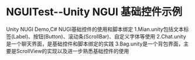 # NGUITest--Unity NGUI 基础控件示例
Unity NUGI Demo,C# 
NUGI基础控件的使用和脚本绑定
1.Mian.unity包括文本标签(Label)、按钮(Button)、滚动条(ScrollBar)、自定义字体等使用
2.Chat.unity是一个聊天界面，是基础控件和脚本绑定的实践
3.Bag.unity是一个背包界面，主要是ScrollView的实现以及进一步熟悉基础控件的使用
